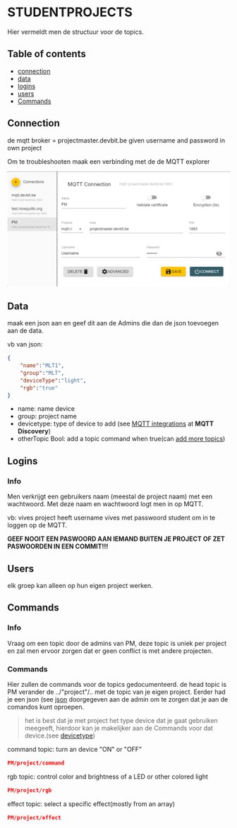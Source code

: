 # STUDENTPROJECTS
Hier vermeldt men de structuur voor de topics.
## Table of contents
 - [connection](#connection)
 - [data](#data)
 - [logins](#logins)
 - [users](#users)
 - [Commands](#Commands)

## Connection
de mqtt broker = projectmaster.devbit.be
given username and password in own project

Om te troubleshooten maak een verbinding met de de MQTT explorer

![imageConection](./img/imageConection.png)


## Data
maak een json aan en geef dit aan de Admins die dan de json toevoegen aan de data.
<!--pending change-->
vb van json:
```json
{
    "name":"MLT1",
    "group":"MLT",
    "deviceType":"light",
    "rgb":"true"
}
```
 - name: name device
 - group: project name
 - devicetype: type of device to add (see [MQTT integrations](https://www.home-assistant.io/integrations/MQTT/) at **MQTT Discovery**)
 - otherTopic Bool: add a topic command when true(can [add more topics](#topics))

## Logins
### Info
Men verkrijgt een gebruikers naam (meestal de project naam) met een wachtwoord. 
Met deze naam en wachtwoord logt men in op MQTT.

vb: vives project heeft username vives met passwoord student om in te loggen op de MQTT.

**GEEF NOOIT EEN PASWOORD AAN IEMAND BUITEN JE PROJECT OF ZET PASWOORDEN IN EEN COMMIT!!!**

## Users
elk groep kan alleen op hun eigen project werken.<!--pending change-->

## Commands
### Info
Vraag om een topic door de admins van PM, deze topic is uniek per project en zal men ervoor zorgen dat er geen conflict is met andere projecten.

### Commands
Hier zullen de commands voor de topics gedocumenteerd.
de head topic is PM
verander de ../"project"/.. met de topic van je eigen project.
Eerder had je een json (see [json](#data) doorgegeven aan de admin om te zorgen dat je aan de comandos kunt oproepen.
> het is best dat je met project het type device dat je gaat gebruiken meegeeft, hierdoor kan je makelijker aan de Commands voor dat device.(see [devicetype](#data))

command topic:
turn an device "ON" or "OFF"
```json
PM/project/command
```
rgb topic: control color and brightness of a LED or other colored light
```json
PM/project/rgb
```
effect topic: select a specific effect(mostly from an array)
```json
PM/project/effect
```

